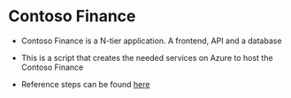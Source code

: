 # Contoso Finance

- Contoso Finance is a N-tier application. A frontend, API and a database
- This is a script that creates the needed services on Azure to host the Contoso Finance

- Reference steps can be found [here](https://github.com/apwestgarth/MCW-Azure-Stack/blob/02c421eb5e3ae7af1da11f35ba167e6cd3e68958/Hands-on%20lab/HOL%20step-by-step%20-%20Azure%20Stack.md) 